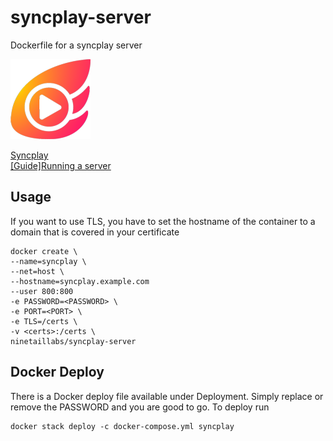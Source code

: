 # syncplay-server
Dockerfile for a syncplay server

![syncplay](https://raw.githubusercontent.com/Syncplay/syncplay/master/syncplay/resources/hicolor/128x128/apps/syncplay.png) 

[Syncplay](http://syncplay.pl/)  
[[Guide]Running a server](https://syncplay.pl/guide/server/)

## Usage

If you want to use TLS, you have to set the hostname of the container to a domain that is covered in your certificate

```
docker create \
--name=syncplay \
--net=host \
--hostname=syncplay.example.com
--user 800:800
-e PASSWORD=<PASSWORD> \
-e PORT=<PORT> \
-e TLS=/certs \
-v <certs>:/certs \
ninetaillabs/syncplay-server
```

## Docker Deploy
There is a Docker deploy file available under Deployment.
Simply replace or remove the PASSWORD and you are good to go.
To deploy run
```
docker stack deploy -c docker-compose.yml syncplay
```
